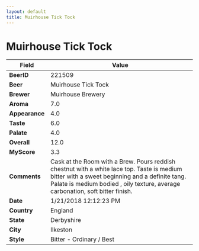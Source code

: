 ```yaml
---
layout: default
title: Muirhouse Tick Tock
---
```


# Muirhouse Tick Tock

| Field         | Value     |
|---------------|-----------|
| **BeerID** | 221509 |
| **Beer** | Muirhouse Tick Tock |
| **Brewer** | Muirhouse Brewery |
| **Aroma** | 7.0 |
| **Appearance** | 4.0 |
| **Taste** | 6.0 |
| **Palate** | 4.0 |
| **Overall** | 12.0 |
| **MyScore** | 3.3 |
| **Comments** | Cask at the Room with a Brew. Pours reddish chestnut with a white lace top. Taste is medium bitter with a sweet beginning and a definite tang. Palate is medium bodied , oily texture, average carbonation, soft bitter finish. |
| **Date** | 1/21/2018 12:12:23 PM |
| **Country** | England |
| **State** | Derbyshire |
| **City** | Ilkeston |
| **Style** | Bitter - Ordinary / Best |
